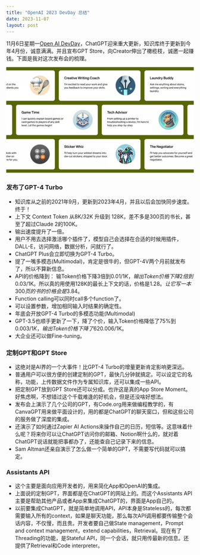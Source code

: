 ```yaml
---
title: "OpenAI 2023 DevDay 总结"
date: 2023-11-07
layout: post
---
```


11月6日星期一[Open AI DevDay](https://openai.com/blog/new-models-and-developer-products-announced-at-devday)，ChatGPT迎来重大更新，知识库终于更新到今年4月份，诚意满满。并且宣布GPT Store，向Creator伸出了橄榄枝，诚邀一起赚钱。下面是我对这次发布会的梳理。

<meta property="og:image" content="https://junbo.li/assets/2023-11-07-openai-dev-day/gpts.png">

<div style="margin-bottom: 20px">
  <img src="/assets/2023-11-07-openai-dev-day/gpts.png" class="centered-image" />
</div>

### 发布了GPT-4 Turbo
- 知识库从之前的2021年9月，更新到2023年4月，并且以后会加快同步速度。终于！
- 上下文 Context Token 从8K/32K 升级到 128K，差不多是300页的书长，甚至了超过Claude 2的100K。
- 输出速度提升了一倍。
- 用户不用去选择激活哪个插件了，模型自己会选择在合适的时候用插件，DALL-E，访问网络，数据分析，问就行了。
- ChatGPT Plus会立即切换为GPT-4 Turbo。
- 提了一嘴多模态(Multimodal)，肯定是很牛的，但GPT-4V两个月前就发布了，所以不算新信息。
- API的价格降到： 输Token价格下降3倍到$0.01/1K，输出 Token价格下降2倍到$0.03/1K。所以真的用使用128K的最长上下文的话，价格是$1.28。让它写一本300页的书的价格会是$3.84。
- Function calling可以同时call多个function了。
- 可以设置参数，增加相同输入时结果的确定性。
- 年底会开放GPT-4 Turbo的多模态功能(Multimodal)
- GPT-3.5也顺手更新了一下，降了个价，输入Token价格降低了75%到$0.003/1K，输出Token价格下降了62%到$0.006/1K。
- 大企业还可以做Fine-tuning。

### 定制GPT和GPT Store
- 这绝对是AI界的一个大事件！比GPT-4 Turbo的增量更新肯定影响更深远。
- 普通用户可以很方便的创建定制的GPT，最快几分钟就搞定。可以设定它的名称，功能，上传数据文件作为专属知识库，还可以集成一些API。
- 把定制GPT放到GPT Store还可以分成。也许这是真的App Store Moment。好焦虑啊，不想错过这个千载难逢的好机会，但是还没啥好想法。
- 发布会上演示了几个公司的GPT，有Code.org用来做编程教学的，有CanvaGPT用来做平面设计的，用的都是ChatGPT的聊天窗口，但和这些公司的服务做了深度的集成。
- 还演示了如何通过Zapier AI Actions来操作自己的日历，短信等。这意味着什么呢？将来你可以让ChatGPT访问你的邮箱、Notion啊什么的，就对着ChatGPT说话就能把事都办了，还能查自己记录下来的信息。
- Sam Altman还亲自演示了怎么做一个简单的GPT，不需要写代码就可以搞定。

### Assistants API
- 这个主要是面向应用开发者的，用来简化App和OpenAI的集成。
- 上面说的定制GPT，界面都是在ChatGPT的网站上的。而这个Assistants API主要是帮助其他产品或者App来集成ChatGPT的，界面是App自己的。
- 以前要集成ChatGPT，就是简单地调用API，API本身是Stateless的，每次都需要输入所有的context，如果是聊天功能，那么每次API调用都要传输整个会话内容，不仅慢，而且贵。开发者要自己做State management，Prompt and context management，extend capabilities，Retrieval。现在有了Threading的功能，是Stateful API，同一个会话，就只用传最新的信息。还提供了Retrieval和Code interpreter。
